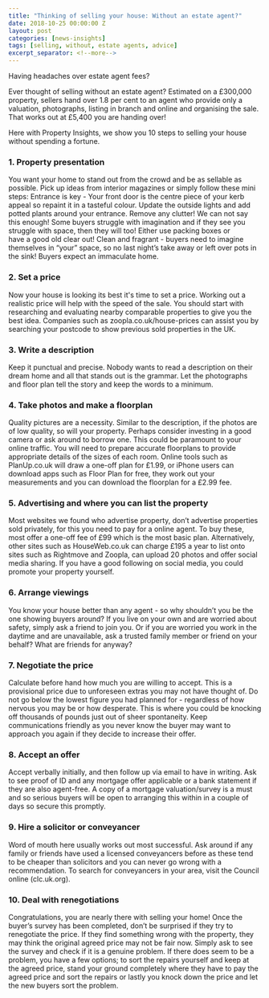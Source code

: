 ```yaml
---
title: "Thinking of selling your house: Without an estate agent?"
date: 2018-10-25 00:00:00 Z
layout: post
categories: [news-insights]
tags: [selling, without, estate agents, advice]
excerpt_separator: <!--more-->
---
```



Having headaches over estate agent fees?

Ever thought of selling without an estate agent? Estimated on a £300,000 property, sellers <!--more-->hand
over 1.8 per cent to an agent who provide only a valuation, photographs, listing in branch and
online and organising the sale. That works out at £5,400 you are handing over!

Here with Property Insights, we show you 10 steps to selling your house without spending a
fortune.

### 1. Property presentation
You want your home to stand out from the crowd and be as sellable as possible. Pick up ideas
from interior magazines or simply follow these mini steps:
Entrance is key - Your front door is the centre piece of your kerb appeal so repaint it in a
tasteful colour. Update the outside lights and add potted plants around your entrance.
Remove any clutter! We can not say this enough! Some buyers struggle with imagination
and if they see you struggle with space, then they will too! Either use packing boxes or 	 	
have a good old clear out!
Clean and fragrant - buyers need to imagine themselves in “your” space, so no last night’s
take away or left over pots in the sink! Buyers expect an immaculate home.
### 2. Set a price
Now your house is looking its best it's time to set a price. Working out a realistic price will help
with the speed of the sale. You should start with researching and evaluating nearby comparable
properties to give you the best idea. Companies such as zoopla.co.uk/house-prices can assist
you by searching your postcode to show previous sold properties in the UK.
### 3. Write a description
Keep it punctual and precise. Nobody wants to read a description on their dream home and all
that stands out is the grammar. Let the photographs and floor plan tell the story and keep the
words to a minimum.
### 4. Take photos and make a floorplan
Quality pictures are a necessity. Similar to the description, if the photos are of low quality, so will your property. Perhaps consider investing in a good camera or ask around to borrow one. This could be paramount to your online traffic. You will need to prepare accurate floorplans to provide appropriate details of the sizes of each room. Online tools such as PlanUp.co.uk will draw a one-off plan for £1.99, or iPhone users can download apps such as Floor Plan for free, they work out your measurements and you can download the floorplan for a £2.99 fee.
### 5. Advertising and where you can list the property
Most websites we found who advertise property, don’t advertise properties sold privately, for this you need to pay for a online agent. To buy these, most offer a one-off fee of £99 which is the most basic plan. Alternatively, other sites such as HouseWeb.co.uk can charge £195 a year to list onto sites such as Rightmove and Zoopla, can upload 20 photos and offer social media sharing. If you have a good following on social media, you could promote your property yourself.
### 6. Arrange viewings
You know your house better than any agent - so why shouldn’t you be the one showing buyers around? If you live on your own and are worried about safety, simply ask a friend to join you. Or if you are worried you work in the daytime and are unavailable, ask a trusted family member or friend on your behalf? What are friends for anyway?
### 7. Negotiate the price
Calculate before hand how much you are willing to accept. This is a provisional price due to unforeseen extras you may not have thought of. Do not go below the lowest figure you had planned for - regardless of how nervous you may be or how desperate. This is where you could be knocking off thousands of pounds just out of sheer spontaneity. Keep communications friendly as you never know the buyer may want to approach you again if they decide to increase their offer.
### 8. Accept an offer
Accept verbally initially, and then follow up via email to have in writing. Ask to see proof of ID and any mortgage offer applicable or a bank statement if they are also agent-free. A copy of a mortgage valuation/survey is a must and so serious buyers will be open to arranging this within in a couple of days so secure this promptly.
### 9. Hire a solicitor or conveyancer
Word of mouth here usually works out most successful. Ask around if any family or friends have used a licensed conveyancers before as these tend to be cheaper than solicitors and you can never go wrong with a recommendation. To search for conveyancers in your area, visit the Council online (clc.uk.org).
### 10. Deal with renegotiations
Congratulations, you are nearly there with selling your home! Once the buyer’s survey has been completed, don’t be surprised if they try to renegotiate the price. If they find something wrong with the property, they may think the original agreed price may not be fair now. Simply ask to see the survey and check if it is a genuine problem. If there does seem to be a problem, you have a few options; to sort the repairs yourself and keep at the agreed price, stand your ground completely where they have to pay the agreed price and sort the repairs or lastly you knock down the price and let the new buyers sort the problem.
